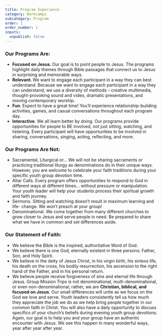 ```yaml
---
title: Program Experience
category: Workcamps
subcategory: Program
order: 1
order_number: 1
inputs:
  unpublish: false
---
```


<div><div><div><h3><strong>Our Programs Are: </strong></h3><ul><li><strong>Focused on Jesus. </strong>Our goal is to point people to Jesus. The programs highlight daily themes through Bible passages that connect us to Jesus in surprising and memorable ways.</li><li><strong>Relevant. </strong>We want to engage each participant in a way they can best understand. Because we want to engage each participant in a way they can understand, we use a diversity of methods &ndash; creative multimedia, thought-provoking sound and video, dramatic presentations, and moving contemporary worship.</li><li><strong>Fun</strong>. Expect to have a great time! You&rsquo;ll experience relationship-building activities, games, and casual conversations throughout each program day.</li><li><strong>Interactive</strong>. We all learn better by doing. Our programs provide opportunities for people to BE involved, not just sitting, watching, and listening. Every participant will have opportunities to be involved in sharing, conversations, singing, acting, reflecting, and more.</li></ul><h3><strong>Our Programs Are Not: </strong></h3><ul><li>Sacramental, Liturgical or... We will not be sharing sacraments or practicing traditional liturgy as denominations do in their unique ways. However, you are welcome to celebrate your faith traditions during your specific youth group devotion time.</li><li>Altar Calls. Every program offers opportunities to respond to God in different ways at different times... without pressure or manipulation. Your youth leader will help your students process their spiritual growth and faith journey.</li><li>Sermons. Sitting and watching doesn&rsquo;t result in maximum learning and life- change. We won&rsquo;t preach at your group!</li><li>Denominational. We come together from many different churches to grow closer to Jesus and serve people in need. Be prepared to share what we have in common and set differences aside.</li></ul><h3><strong>Our Statement of Faith: </strong></h3><ul><li>We believe the Bible is the inspired, authoritative Word of God.</li><li>We believe there is one God, eternally existent in three persons: Father, Son, and Holy Spirit.&nbsp;</li><li>We believe in the deity of Jesus Christ, in his virgin birth, his sinless life, his death on the cross, his bodily resurrection, his ascension to the right hand of the Father, and in his personal return.</li><li>We believe people receive forgiveness of sins and eternal life through Jesus. Group Mission Trips is not denominational, multi-denominational, or even non-denominational; rather, we are <strong>Christian, biblical, and focused on Jesus</strong>. Our small differences will unite as we focus on the God we love and serve. Youth leaders consistently tell us how much they appreciate the job we do as we help bring people together in our common faith in Christ. You will also have a daily opportunity to discuss specifics of your church&rsquo;s beliefs during evening youth group devotions. Again, our goal is to help you and your group have an authentic encounter with Jesus. We see this happen in many wonderful ways, year after year after year.</li></ul></div></div></div>
